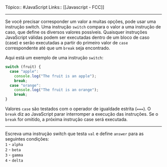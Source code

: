 Tópico:: #JavaScript 
Links:: [[Javascript - FCC]]

---
Se você precisar corresponder um valor a muitas opções, pode usar uma instrução switch. Uma instrução `switch` compara o valor a uma instrução de caso, que define os diversos valores possíveis. Quaisquer instruções JavaScript válidas podem ser executadas dentro de um bloco de caso (case) e serão executadas a partir do primeiro valor de `case` correspondente até que um `break` seja encontrado.

Aqui está um exemplo de uma instrução `switch`:

```js
switch (fruit) {
  case "apple":
    console.log("The fruit is an apple");
    break;
  case "orange":
    console.log("The fruit is an orange");
    break;
}
```

Valores `case` são testados com o operador de igualdade estrita (`===`). O `break` diz ao JavaScript parar interromper a execução das instruções. Se o `break` for omitido, a próxima instrução case será executada.

---

Escreva uma instrução switch que testa `val` e define `answer` para as seguintes condições:  
`1` - `alpha`  
`2` - `beta`  
`3` - `gamma`  
`4` - `delta`